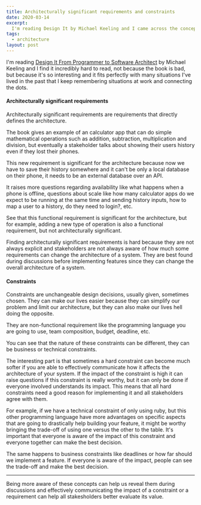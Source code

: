 ```yaml
---
title: Architecturally significant requirements and constraints
date: 2020-03-14
excerpt:
  I'm reading Design It by Michael Keeling and I came across the concepts of architecturally significant requirement and technical and business constraints. It's nice to understand them a bit better because it helps us focus on what it is important when discussing a feature.
tags:
  - architecture
layout: post
---
```


I'm reading [Design It From Programmer to Software Architect](https://pragprog.com/book/mkdsa/design-it) by Michael Keeling and I find it incredibly hard to read, not because the book is bad, but because it's so interesting and it fits perfectly with many situations I've lived in the past that I keep remembering situations at work and connecting the dots.

#### Architecturally significant requirements

Architecturally significant requirements are requirements that directly defines the architecture.

The book gives an example of an calculator app that can do simple mathematical operations such as addition, subtraction, multiplication and division, but eventually a stakeholder talks about showing their users history even if they lost their phones.

This new requirement is significant for the architecture because now we have to save their history somewhere and it can't be only a local database on their phone, it needs to be an external database over an API.

It raises more questions regarding availability like what happens when a phone is offline, questions about scale like how many calculator apps do we expect to be running at the same time and sending history inputs, how to map a user to a history, do they need to login?, etc.

See that this functional requirement is significant for the architecture, but for example, adding a new type of operation is also a functional requirement, but not architecturally significant.

Finding architecturally significant requirements is hard because they are not always explicit and stakeholders are not always aware of how much some requirements can change the architecture of a system. They are best found during discussions before implementing features since they can change the overall architecture of a system.

#### Constraints

Constraints are unchangeable design decisions, usually given, sometimes chosen. They can make our lives easier because they can simplify our problem and limit our architecture, but they can also make our lives hell doing the opposite.

They are non-functional requirement like the programming language you are going to use, team composition, budget, deadline, etc.

You can see that the nature of these constraints can be different, they can be business or technical constraints.

The interesting part is that sometimes a hard constraint can become much softer if you are able to effectively communicate how it affects the architecture of your system. If the impact of the constraint is high it can raise questions if this constraint is really worthy, but it can only be done if everyone involved understands its impact. This means that all hard constraints need a good reason for implementing it and all stakeholders agree with them.

For example, if we have a technical constraint of only using ruby, but this other programming language have more advantages on specific aspects that are going to drastically help building your feature, it might be worthy bringing the trade-off of using one versus the other to the table. It's important that everyone is aware of the impact of this constraint and everyone together can make the best decision.

The same happens to business constraints like deadlines or how far should we implement a feature. If everyone is aware of the impact, people can see the trade-off and make the best decision.

---

Being more aware of these concepts can help us reveal them during discussions and effectively communicating the impact of a constraint or a requirement can help all stakesholders better evaluate its value.

